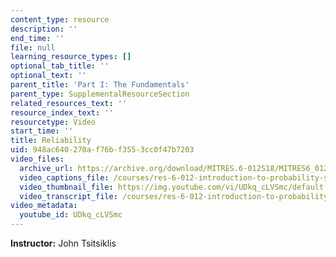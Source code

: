 ```yaml
---
content_type: resource
description: ''
end_time: ''
file: null
learning_resource_types: []
optional_tab_title: ''
optional_text: ''
parent_title: 'Part I: The Fundamentals'
parent_type: SupplementalResourceSection
related_resources_text: ''
resource_index_text: ''
resourcetype: Video
start_time: ''
title: Reliability
uid: 948ac640-270a-f76b-f355-3cc0f47b7203
video_files:
  archive_url: https://archive.org/download/MITRES.6-012S18/MITRES6_012S18_L03-09_300k.mp4
  video_captions_file: /courses/res-6-012-introduction-to-probability-spring-2018/b787bcf19a6456d585c54247c34bf4ed_UDkq_cLVSmc.vtt
  video_thumbnail_file: https://img.youtube.com/vi/UDkq_cLVSmc/default.jpg
  video_transcript_file: /courses/res-6-012-introduction-to-probability-spring-2018/308e3300148553b8fe4b082d805dc90f_UDkq_cLVSmc.pdf
video_metadata:
  youtube_id: UDkq_cLVSmc
---
```


**Instructor:** John Tsitsiklis